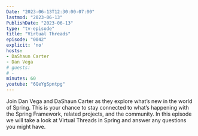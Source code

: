 ```yaml
---
Date: "2023-06-13T12:30:00-07:00"
lastmod: "2023-06-13"
PublishDate: "2023-06-13"
type: "tv-episode"
title: "Virtual Threads"
episode: "0042"
explicit: 'no'
hosts:
- DaShaun Carter
- Dan Vega
# guests:
# -
minutes: 60
youtube: "6QeYgSpntpg"
---
```


Join Dan Vega and DaShaun Carter as they explore what’s new in the world of Spring. This is your chance to stay connected to what’s happening with the Spring Framework, related projects, and the community. In this episode we will take a look at Virtual Threads in Spring and answer any questions you might have.
